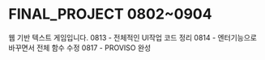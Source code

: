 # FINAL_PROJECT 0802~0904
웹 기반 텍스트 게임입니다.
0813 - 전체적인 UI작업 코드 정리
0814 - 엔터기능으로 바꾸면서 전체 함수 수정
0817 - PROVISO 완성
